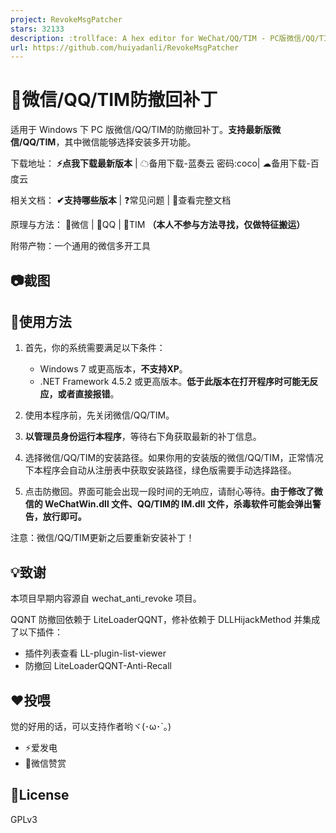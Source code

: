 ```yaml
---
project: RevokeMsgPatcher
stars: 32133
description: :trollface: A hex editor for WeChat/QQ/TIM - PC版微信/QQ/TIM防撤回补丁（我已经看到了，撤回也没用了）
url: https://github.com/huiyadanli/RevokeMsgPatcher
---
```


👀微信/QQ/TIM防撤回补丁
================

适用于 Windows 下 PC 版微信/QQ/TIM的防撤回补丁。**支持最新版微信/QQ/TIM**，其中微信能够选择安装多开功能。

下载地址： **⚡️点我下载最新版本** | ☁备用下载-蓝奏云 密码:coco| ☁备用下载-百度云

相关文档： **✔支持哪些版本** | ❓常见问题 | 📖查看完整文档

原理与方法： 📗微信 | 📕QQ | 📘TIM **（本人不参与方法寻找，仅做特征搬运）**

附带产物：一个通用的微信多开工具

📷截图
----

🔨使用方法
------

1.  首先，你的系统需要满足以下条件：
    
    -   Windows 7 或更高版本，**不支持XP**。
    -   .NET Framework 4.5.2 或更高版本。**低于此版本在打开程序时可能无反应，或者直接报错**。
2.  使用本程序前，先关闭微信/QQ/TIM。
    
3.  **以管理员身份运行本程序**，等待右下角获取最新的补丁信息。
    
4.  选择微信/QQ/TIM的安装路径。如果你用的安装版的微信/QQ/TIM，正常情况下本程序会自动从注册表中获取安装路径，绿色版需要手动选择路径。
    
5.  点击防撤回。界面可能会出现一段时间的无响应，请耐心等待。**由于修改了微信的 WeChatWin.dll 文件、QQ/TIM的 IM.dll 文件，杀毒软件可能会弹出警告，放行即可。**
    

注意：微信/QQ/TIM更新之后要重新安装补丁！

💡致谢
----

本项目早期内容源自 wechat\_anti\_revoke 项目。

QQNT 防撤回依赖于 LiteLoaderQQNT，修补依赖于 DLLHijackMethod 并集成了以下插件：

-   插件列表查看 LL-plugin-list-viewer
-   防撤回 LiteLoaderQQNT-Anti-Recall

❤️投喂
----

觉的好用的话，可以支持作者哟ヾ(･ω･\`｡)

-   ⚡爱发电
-   🍚微信赞赏

📄License
---------

GPLv3
